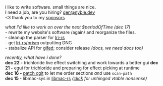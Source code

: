 i like to write software. small things are nice.  
I need a job, are you hiring? [gen@nyble.dev](mailto:gen@nyble.dev)  
<3 thank you to my [sponsors](https://github.com/sponsors/gennyble)

*what I'd like to work on over the next $periodOfTime (dec 17)*  
\- rewrite my website's software /again/ and reorganize the files.  
\- cleanup the parser for [lri-rs][lri-rs]  
\- get [lri-rs/prism][prism] outputting DNG  
\- stabalize API for [gifed]; consider release *(docs, we need docs too)*

[lri-rs]: https://github.com/gennyble/lri-rs
[prism]: https://github.com/gennyble/lri-rs/tree/main/prism
[gifed]: https://github.com/gennyble/gifed

*recently, what have i done?*  
**dec 22 -** trichloride live effect switching and work towards a better gui
**dec 21 -** egui for [trichloride][trichloride] and preparing for effect picking at runtime  
**dec 16 -** [patch cgit][cgit-patch] to let me order sections *and* use `scan-path`  
**dec 15 -** libmac-sys in [libmac-rs](https://github.com/gennyble/libmac-rs) *([click][vtable] for unhinged vtable nonsense)*

[trichloride]: https://github.com/gennyble/trichloride
[cgit-patch]: https://git.nyble.dev/forks/cgit-pink/commit/?id=733a517036bc5ad3327b41f494b0d09cd2470262
[vtable]: https://github.com/gennyble/libmac-rs/blob/dc760ccb32159509ebafe31936aaa46246cc2761/libmac-sys/src/lib.rs#L99
